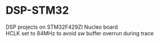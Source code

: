 # DSP-STM32
DSP projects on STM32F429ZI Nucleo board  
HCLK set to 84MHz to avoid sw buffer overrun during trace
